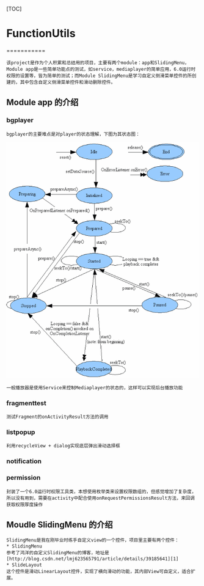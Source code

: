 [TOC]
# FunctionUtils
===========

    该project是作为个人积累和总结用的项目，主要有两个module：app和SlidingMenu，Module app是一些简单功能点的测试，如service，mediaplayer的简单应用，6.0运行时权限的设置等，皆为简单的测试；而Module SlidingMenu是学习自定义侧滑菜单控件的所创建的，其中包含自定义侧滑菜单控件和滑动删除控件。
## Module app 的介绍
### bgplayer
    bgplayer的主要难点是对player的状态理解，下图为其状态图：
   ![image](https://github.com/KDisEDDY/FunctionUtils/blob/master/picture/mediaplayer_state.gif)

    一般播放器是使用Service来控制Mediaplayer的状态的，这样可以实现后台播放功能
### fragmenttest
    测试Fragment的onActivityResult方法的调用
### listpopup
    利用recycleView + dialog实现底层弹出滑动选择框
### notification
### permission
    封装了一个6.0运行时权限工具类，本想使用枚举类来设置权限数组的，但感觉增加了复杂度，所以没有用到，需要在activity中配合使用onRequestPermissionsResult方法，来回调获取权限厚度操作
## Moudle SlidingMenu 的介绍
    SlidingMenu是我在刚毕业时练手自定义view的一个控件，项目里主要有两个控件：
    * SlidingMenu
    参考了鸿洋的自定义SlidingMenu的博客，地址是[http://blog.csdn.net/lmj623565791/article/details/39185641][1]
    * SlideLayout
    这个控件是滑动LinearLayout控件，实现了横向滑动的功能，其内部View可自定义，适合扩展。
    
[1]: http://blog.csdn.net/lmj623565791/article/details/39185641
